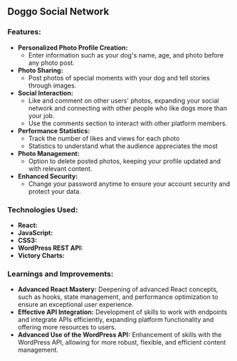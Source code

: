 ## Doggo Social Network


### Features:

* **Personalized Photo Profile Creation:**
    * Enter information such as your dog's name, age, and photo before any photo post.
* **Photo Sharing:**
    * Post photos of special moments with your dog and tell stories through images.
* **Social Interaction:**
    * Like and comment on other users' photos, expanding your social network and connecting with other people who like dogs more than your job.
    * Use the comments section to interact with other platform members.
* **Performance Statistics:**
    * Track the number of likes and views for each photo
    * Statistics to understand what the audience appreciates the most 
* **Photo Management:**
    * Option to delete posted photos, keeping your profile updated and with relevant content.
* **Enhanced Security:**
    * Change your password anytime to ensure your account security and protect your data.
   

### Technologies Used:

* **React:** 
* **JavaScript:** 
* **CSS3:** 
* **WordPress REST API:** 
* **Victory Charts:** 

### Learnings and Improvements:

* **Advanced React Mastery:** Deepening of advanced React concepts, such as hooks, state management, and performance optimization to ensure an exceptional user experience.
* **Effective API Integration:** Development of skills to work with endpoints and integrate APIs efficiently, expanding platform functionality and offering more resources to users.
* **Advanced Use of the WordPress API:** Enhancement of skills with the WordPress API, allowing for more robust, flexible, and efficient content management.



